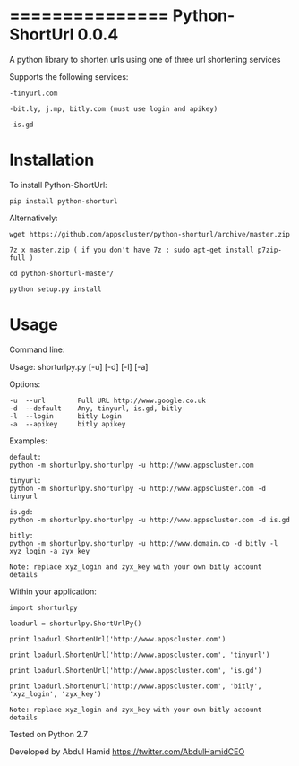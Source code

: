 
===============
Python-ShortUrl 0.0.4
===============

A python library to shorten urls using one of three url shortening services

Supports the following services:

    -tinyurl.com
    
    -bit.ly, j.mp, bitly.com (must use login and apikey)
    
    -is.gd


Installation
============

To install Python-ShortUrl:

    pip install python-shorturl


Alternatively:

    wget https://github.com/appscluster/python-shorturl/archive/master.zip

    7z x master.zip ( if you don't have 7z : sudo apt-get install p7zip-full )

    cd python-shorturl-master/

    python setup.py install


Usage
=====

Command line:

Usage: shorturlpy.py [-u] [-d] [-l] [-a]

Options:

    -u  --url        Full URL http://www.google.co.uk
    -d  --default    Any, tinyurl, is.gd, bitly
    -l  --login      bitly Login
    -a  --apikey     bitly apikey

Examples:
    
    default: 
    python -m shorturlpy.shorturlpy -u http://www.appscluster.com
    
    tinyurl: 
    python -m shorturlpy.shorturlpy -u http://www.appscluster.com -d tinyurl
    
    is.gd: 
    python -m shorturlpy.shorturlpy -u http://www.appscluster.com -d is.gd

    bitly: 
    python -m shorturlpy.shorturlpy -u http://www.domain.co -d bitly -l xyz_login -a zyx_key

    Note: replace xyz_login and zyx_key with your own bitly account details


Within your application:

    import shorturlpy
    
    loadurl = shorturlpy.ShortUrlPy()
    
    print loadurl.ShortenUrl('http://www.appscluster.com')

    print loadurl.ShortenUrl('http://www.appscluster.com', 'tinyurl')

    print loadurl.ShortenUrl('http://www.appscluster.com', 'is.gd')

    print loadurl.ShortenUrl('http://www.appscluster.com', 'bitly', 'xyz_login', 'zyx_key')

    Note: replace xyz_login and zyx_key with your own bitly account details
    
Tested on Python 2.7

Developed by Abdul Hamid https://twitter.com/AbdulHamidCEO

